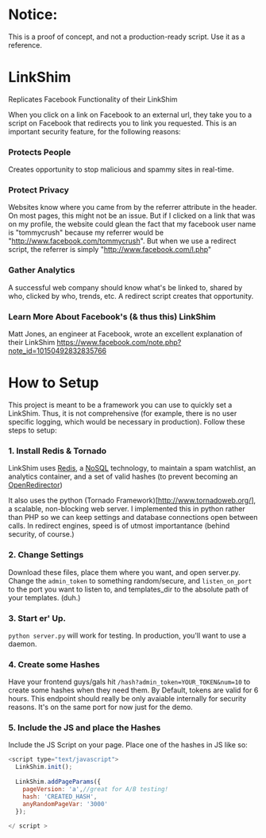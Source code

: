 Notice:
======
This is a proof of concept, and not a production-ready script. Use it as a reference.


LinkShim
========

Replicates Facebook Functionality of their LinkShim

When you click on a link on Facebook to an external url, they take you to a script on Facebook that redirects you to link you requested. This is an important security feature, for the following reasons:

### Protects People
Creates opportunity to stop malicious and spammy sites in real-time.

### Protect Privacy
Websites know where you came from by the referrer attribute in the header. On most pages, this might not be an issue. But if I clicked on a link that was on my profile, the website could glean the fact that my facebook user
name is "tommycrush" because my referrer would be "http://www.facebook.com/tommycrush". But when we use a redirect script, the referrer is simply "http://www.facebook.com/l.php"

### Gather Analytics
A successful web company should know what's be linked to, shared by who, clicked by who, trends, etc. A redirect script creates that opportunity.


### Learn More About Facebook's (& thus this) LinkShim
Matt Jones, an engineer at Facebook, wrote an excellent explanation of their LinkShim
https://www.facebook.com/note.php?note_id=10150492832835766

How to Setup
========
This project is meant to be a framework you can use to quickly set a LinkShim. Thus, it is not comprehensive (for example, there is no user specific logging, which would be necessary in production). Follow these steps to setup:

### 1. Install Redis & Tornado
LinkShim uses [Redis](http://redis.io), a [NoSQL](http://en.wikipedia.org/wiki/NoSQL) technology, to maintain a spam watchlist, an analytics container, and a set of valid hashes (to prevent becoming an [OpenRedirector](https://www.owasp.org/index.php/Open_redirect))

It also uses the python (Tornado Framework)[http://www.tornadoweb.org/], a scalable, non-blocking web server. I implemented this in python rather than PHP so we can keep settings and database connections open between calls. In redirect engines, speed is of utmost importantance (behind security, of course.)

### 2. Change Settings
Download these files, place them where you want, and open server.py. Change the `admin_token` to something random/secure, and `listen_on_port` to the port you want to listen to, and templates_dir to the absolute path of your templates. (duh.)

### 3. Start er' Up.
`python server.py` will work for testing. In production, you'll want to use a daemon.

### 4. Create some Hashes
Have your frontend guys/gals hit `/hash?admin_token=YOUR_TOKEN&num=10` to create some hashes when they need them. By Default, tokens are valid for 6 hours. This endpoint should really be only avaiable internally for security reasons. It's on the same port for now just for the demo. 

### 5. Include the JS and place the Hashes
Include the JS Script on your page. Place one of the hashes in JS like so:

```javascript
<script type="text/javascript">
  LinkShim.init();
  	
  LinkShim.addPageParams({
    pageVersion: 'a',//great for A/B testing!
    hash: 'CREATED_HASH',
    anyRandomPageVar: '3000'
  });
		
</ script >
```
